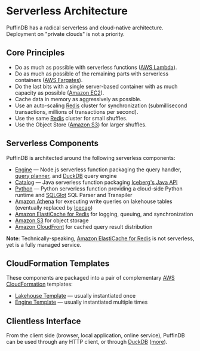 # Serverless Architecture

PuffinDB has a radical serverless and cloud-native architecture. Deployment on "private clouds" is not a priority.

## Core Principles
- Do as much as possible with serverless functions ([AWS Lambda](https://aws.amazon.com/lambda/)).
- Do as much as possible of the remaining parts with serverless containers ([AWS Fargates](https://aws.amazon.com/fargate/)).
- Do the last bits with a single server-based container with as much capacity as possible ([Amazon EC2](https://aws.amazon.com/ec2/)).
- Cache data in memory as aggressively as possible.
- Use an auto-scaling [Redis](https://redis.io/) cluster for synchronization (submillisecond transactions, millions of transactions per second).
- Use the same [Redis](https://redis.io/) cluster for small shuffles.
- Use the Object Store ([Amazon S3](https://aws.amazon.com/s3/)) for larger shuffles.

## Serverless Components
PuffinDB is architected around the following serverless components:

- [Engine](../functions/engine/README.md) — Node.js serverless function packaging the query handler, [query planner](Query%20Planner.md), and [DuckDB](https://duckdb.org/) query engine
- [Catalog](../functions/catalog/README.md) — Java serverless function packaging [Iceberg's Java API](https://iceberg.apache.org/docs/latest/api/)
- [Python](../functions/catalog/README.md) — Python serverless function providing a cloud-side Python runtime and [SQLGlot](https://github.com/tobymao/sqlglot) SQL Parser and Transpiler
- [Amazon Athena](https://aws.amazon.com/athena/) for executing write queries on lakehouse tables (eventually replaced by [Icecap](Icecap.md))
- [Amazon ElastiCache for Redis](https://aws.amazon.com/elasticache/redis/) for logging, queuing, and synchronization
- [Amazon S3](https://aws.amazon.com/s3/) for object storage
- [Amazon CloudFront](https://aws.amazon.com/cloudfront/) for cached query result distribution

**Note**: Technically-speaking, [Amazon ElastiCache for Redis](https://aws.amazon.com/elasticache/redis/) is not serverless, yet is a fully managed service.

## CloudFormation Templates
These components are packaged into a pair of complementary [AWS CloudFormation](https://aws.amazon.com/cloudformation/) templates:
- [Lakehouse Template](../templates/lakehouse/README.md) — usually instantiated once
- [Engine Template](../templates/engine/README.md) — usually instantiated multiple times

## Clientless Interface
From the client side (browser, local application, online service), PuffinDB can be used through any HTTP client, or through [DuckDB](https://duckdb.org/) ([more](Clientless.md)).
